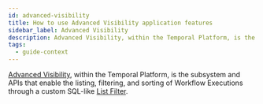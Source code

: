 ```yaml
---
id: advanced-visibility
title: How to use Advanced Visibility application features
sidebar_label: Advanced Visibility
description: Advanced Visibility, within the Temporal Platform, is the subsystem and APIs that enable the listing, filtering, and sorting of Workflow Executions through a custom SQL-like List Filter.
tags:
  - guide-context
---
```


[Advanced Visibility](concepts/advanced-visibility), within the Temporal Platform, is the subsystem and APIs that enable the listing, filtering, and sorting of Workflow Executions through a custom SQL-like [List Filter](/concepts/what-is-a-list-filter).
